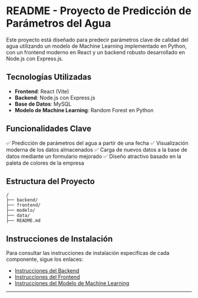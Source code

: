 # README - Proyecto de Predicción de Parámetros del Agua

Este proyecto está diseñado para predecir parámetros clave de calidad del agua utilizando un modelo de Machine Learning implementado en Python, con un frontend moderno en React y un backend robusto desarrollado en Node.js con Express.js.

## Tecnologías Utilizadas
- **Frontend**: React (Vite)
- **Backend**: Node.js con Express.js
- **Base de Datos**: MySQL
- **Modelo de Machine Learning**: Random Forest en Python

## Funcionalidades Clave
✅ Predicción de parámetros del agua a partir de una fecha
✅ Visualización moderna de los datos almacenados
✅ Carga de nuevos datos a la base de datos mediante un formulario mejorado
✅ Diseño atractivo basado en la paleta de colores de la empresa

## Estructura del Proyecto
```
/
├── backend/
├── frontend/
├── modelo/
├── data/
├── README.md
```
## Instrucciones de Instalación
Para consultar las instrucciones de instalación específicas de cada componente, sigue los enlaces:

- [Instrucciones del Backend](./backend/README.md)  
- [Instrucciones del Frontend](./frontend/README.md)  
- [Instrucciones del Modelo de Machine Learning](./modelo/README.md)  

---